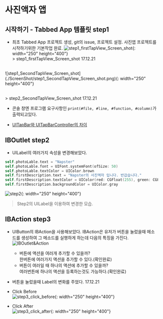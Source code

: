 # 사진액자 앱
## 시작하기 - Tabbed App 템플릿 step1
* 최초 Tabbed App 프로젝트 생성, git의 issue, 프로젝트 설정. 사진앱 프로젝트를 시작하기위한 기본작업 완료.
![step1_firstTapView_Screen_shot](./ScreenShot/step1_firstTapView_Screen_shot.png){: width="250" height="400"}
<br>> step1_firstTapView_Screen_shot 17.12.21
<br>
![step1_SecondTapView_Screen_shot](./ScreenShot/step1_SecondTapView_Screen_shot.png){: width="250" height="400"}

<br>> step2_SecondTapView_Screen_shot 17.12.21
* 콘솔 창엔 프로그램 요구사항인 ```print(#file, #line, #function, #column)```가 출력되고있다.

* [UITapBar와 UITapBarController의 차이](http://llldddjjj.tistory.com/entry/iOSUITapBar%EC%99%80-UITapBarController%EC%9D%98-%EA%B0%84%EB%8B%A8%ED%95%9C-%EC%B0%A8%EC%9D%B4)

## IBOutlet step2
* UILabel의 여러가지 속성을 변경해보았다. 
```swift
self.photoLable.text = "Napster"
self.photoLable.font = UIFont.systemFont(ofSize: 50)
self.photoLable.textColor = UIColor.brown
self.firstDescription.text = "Napster의 사진액자 입니다. 반갑습니다."
self.firstDescription.textColor = UIColor(red: CGFloat(255), green: CGFloat(255), blue: CGFloat(102), alpha: CGFloat(20))
self.firstDescription.backgroundColor = UIColor.gray
```
![step2](./ScreenShot/step2_firstView.png){: width="250" height="400"}
<br>
> Step2의 UILabel을 이용하여 변경한 모습. 

## IBAction step3
* UIButton의 IBAction을 사용해보았다. IBAction은 유저가 버튼을 눌렀을때 메소드를 생성하여 그 메소드를 실행하게 하는데 다음의 특징을 가진다.
![IBOutlet&Action](./ScreenShot/photoframe-target-action.png)
    * 버튼에 액션을 여러개 추가할 수 있을까?
    <br>한버튼에 여러가지 액션을 추가할 수 있다.(확인완료)
    * 버튼이 여러일 때 하나의 액션에 추가할 수 있을까?
    <br>여러번튼에 하나의 액션을 등록하는것도 가능하다.(확인완료)

* 버튼을 눌렀을때 Label의 변화를 주었다. 17.12.21
* Click Before<br>
![step3_click_before](./ScreenShot/step3_click_before.png){: width="250" height="400"}

* Click After<br>
![step3_click_after](./ScreenShot/step3_click_after.png){: width="250" height="400"}